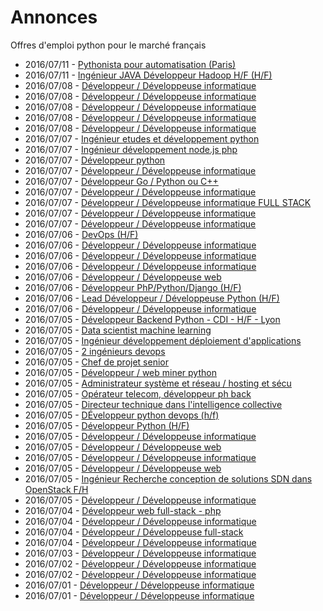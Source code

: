 # Annonces

Offres d'emploi python pour le marché français

* 2016/07/11 - [Pythonista pour automatisation (Paris)](http://pyjobs.fr/job/2814/pythonista-pour-automatisation-paris "Pythonista pour automatisation (Paris)")
* 2016/07/11 - [Ingénieur JAVA Développeur Hadoop H/F (H/F)](http://pyjobs.fr/job/2815/ingenieur-java-developpeur-hadoop-h-f-h-f "Ingénieur JAVA Développeur Hadoop H/F (H/F)")
* 2016/07/08 - [Développeur / Développeuse informatique](http://pyjobs.fr/job/2808/developpeur-developpeuse-informatique "Développeur / Développeuse informatique")
* 2016/07/08 - [Développeur / Développeuse informatique](http://pyjobs.fr/job/2809/developpeur-developpeuse-informatique "Développeur / Développeuse informatique")
* 2016/07/08 - [Développeur / Développeuse informatique](http://pyjobs.fr/job/2812/developpeur-developpeuse-informatique "Développeur / Développeuse informatique")
* 2016/07/08 - [Développeur / Développeuse informatique](http://pyjobs.fr/job/2813/developpeur-developpeuse-informatique "Développeur / Développeuse informatique")
* 2016/07/08 - [Développeur / Développeuse informatique](http://pyjobs.fr/job/2806/developpeur-developpeuse-informatique "Développeur / Développeuse informatique")
* 2016/07/07 - [Ingénieur etudes et développement python](http://pyjobs.fr/job/2784/ingenieur-etudes-et-developpement-python "Ingénieur etudes et développement python")
* 2016/07/07 - [Ingénieur développement node.js php](http://pyjobs.fr/job/2786/ingenieur-developpement-node-js-php "Ingénieur développement node.js php")
* 2016/07/07 - [Développeur python](http://pyjobs.fr/job/2785/developpeur-python "Développeur python")
* 2016/07/07 - [Développeur / Développeuse informatique](http://pyjobs.fr/job/2804/developpeur-developpeuse-informatique "Développeur / Développeuse informatique")
* 2016/07/07 - [Développeur Go / Python ou C++](http://pyjobs.fr/job/2788/developpeur-go-python-ou-c "Développeur Go / Python ou C++")
* 2016/07/07 - [Développeur / Développeuse informatique](http://pyjobs.fr/job/2807/developpeur-developpeuse-informatique "Développeur / Développeuse informatique")
* 2016/07/07 - [Développeur / Développeuse informatique FULL STACK](http://pyjobs.fr/job/2787/developpeur-developpeuse-informatique-full-stack "Développeur / Développeuse informatique FULL STACK")
* 2016/07/07 - [Développeur / Développeuse informatique](http://pyjobs.fr/job/2805/developpeur-developpeuse-informatique "Développeur / Développeuse informatique")
* 2016/07/07 - [Développeur / Développeuse informatique](http://pyjobs.fr/job/2803/developpeur-developpeuse-informatique "Développeur / Développeuse informatique")
* 2016/07/06 - [DevOps (H/F)](http://pyjobs.fr/job/2780/devops-h-f "DevOps (H/F)")
* 2016/07/06 - [Développeur / Développeuse informatique](http://pyjobs.fr/job/2783/developpeur-developpeuse-informatique "Développeur / Développeuse informatique")
* 2016/07/06 - [Développeur / Développeuse informatique](http://pyjobs.fr/job/2793/developpeur-developpeuse-informatique "Développeur / Développeuse informatique")
* 2016/07/06 - [Développeur / Développeuse informatique](http://pyjobs.fr/job/2790/developpeur-developpeuse-informatique "Développeur / Développeuse informatique")
* 2016/07/06 - [Développeur / Développeuse web](http://pyjobs.fr/job/2792/developpeur-developpeuse-web "Développeur / Développeuse web")
* 2016/07/06 - [Développeur PhP/Python/Django (H/F)](http://pyjobs.fr/job/2778/developpeur-php-python-django-h-f "Développeur PhP/Python/Django (H/F)")
* 2016/07/06 - [Lead Développeur / Développeuse Python (H/F)](http://pyjobs.fr/job/2781/lead-developpeur-developpeuse-python-h-f "Lead Développeur / Développeuse Python (H/F)")
* 2016/07/06 - [Développeur / Développeuse informatique](http://pyjobs.fr/job/2791/developpeur-developpeuse-informatique "Développeur / Développeuse informatique")
* 2016/07/05 - [Développeur Backend Python - CDI - H/F - Lyon](http://pyjobs.fr/job/2777/developpeur-backend-python-cdi-h-f-lyon "Développeur Backend Python - CDI - H/F - Lyon")
* 2016/07/05 - [Data scientist machine learning](http://pyjobs.fr/job/2767/data-scientist-machine-learning "Data scientist machine learning")
* 2016/07/05 - [Ingénieur développement déploiement d'applications](http://pyjobs.fr/job/2770/ingenieur-developpement-deploiement-dapplications "Ingénieur développement déploiement d'applications")
* 2016/07/05 - [2 ingénieurs devops](http://pyjobs.fr/job/2769/2-ingenieurs-devops "2 ingénieurs devops")
* 2016/07/05 - [Chef de projet senior](http://pyjobs.fr/job/2768/chef-de-projet-senior "Chef de projet senior")
* 2016/07/05 - [Développeur / web miner python](http://pyjobs.fr/job/2773/developpeur-web-miner-python "Développeur / web miner python")
* 2016/07/05 - [Administrateur système et réseau / hosting et sécu](http://pyjobs.fr/job/2772/administrateur-systeme-et-reseau-hosting-et-secu "Administrateur système et réseau / hosting et sécu")
* 2016/07/05 - [Opérateur telecom, développeur ph back](http://pyjobs.fr/job/2771/operateur-telecom-developpeur-ph-back "Opérateur telecom, développeur ph back")
* 2016/07/05 - [Directeur technique dans l'intelligence collective](http://pyjobs.fr/job/2765/directeur-technique-dans-lintelligence-collective "Directeur technique dans l'intelligence collective")
* 2016/07/05 - [DÉveloppeur python devops (h/f)](http://pyjobs.fr/job/2774/developpeur-python-devops-h-f "DÉveloppeur python devops (h/f)")
* 2016/07/05 - [Développeur Python (H/F)](http://pyjobs.fr/job/2764/developpeur-python-h-f "Développeur Python (H/F)")
* 2016/07/05 - [Développeur / Développeuse informatique](http://pyjobs.fr/job/2811/developpeur-developpeuse-informatique "Développeur / Développeuse informatique")
* 2016/07/05 - [Développeur / Développeuse web](http://pyjobs.fr/job/2779/developpeur-developpeuse-web "Développeur / Développeuse web")
* 2016/07/05 - [Développeur / Développeuse informatique](http://pyjobs.fr/job/2789/developpeur-developpeuse-informatique "Développeur / Développeuse informatique")
* 2016/07/05 - [Développeur / Développeuse web](http://pyjobs.fr/job/2782/developpeur-developpeuse-web "Développeur / Développeuse web")
* 2016/07/05 - [Ingénieur Recherche conception de solutions SDN dans OpenStack F/H](http://pyjobs.fr/job/2775/ingenieur-recherche-conception-de-solutions-sdn-dans-openstack-f-h "Ingénieur Recherche conception de solutions SDN dans OpenStack F/H")
* 2016/07/05 - [Développeur / Développeuse informatique](http://pyjobs.fr/job/2810/developpeur-developpeuse-informatique "Développeur / Développeuse informatique")
* 2016/07/04 - [Développeur web full-stack - php](http://pyjobs.fr/job/2761/developpeur-web-full-stack-php "Développeur web full-stack - php")
* 2016/07/04 - [Développeur / Développeuse informatique](http://pyjobs.fr/job/2766/developpeur-developpeuse-informatique "Développeur / Développeuse informatique")
* 2016/07/04 - [Développeur / Développeuse full-stack](http://pyjobs.fr/job/2760/developpeur-developpeuse-full-stack "Développeur / Développeuse full-stack")
* 2016/07/04 - [Développeur / Développeuse informatique](http://pyjobs.fr/job/2763/developpeur-developpeuse-informatique "Développeur / Développeuse informatique")
* 2016/07/03 - [Développeur / Développeuse informatique](http://pyjobs.fr/job/2776/developpeur-developpeuse-informatique "Développeur / Développeuse informatique")
* 2016/07/02 - [Développeur / Développeuse informatique](http://pyjobs.fr/job/2759/developpeur-developpeuse-informatique "Développeur / Développeuse informatique")
* 2016/07/02 - [Développeur / Développeuse informatique](http://pyjobs.fr/job/2758/developpeur-developpeuse-informatique "Développeur / Développeuse informatique")
* 2016/07/01 - [Développeur / Développeuse informatique](http://pyjobs.fr/job/2756/developpeur-developpeuse-informatique "Développeur / Développeuse informatique")
* 2016/07/01 - [Développeur / Développeuse informatique](http://pyjobs.fr/job/2755/developpeur-developpeuse-informatique "Développeur / Développeuse informatique")

